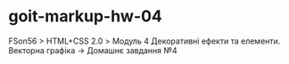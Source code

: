 # goit-markup-hw-04
FSon56 > HTML+CSS 2.0 > Модуль 4 Декоративні ефекти та елементи. Векторна графіка -> Домашнє завдання №4
